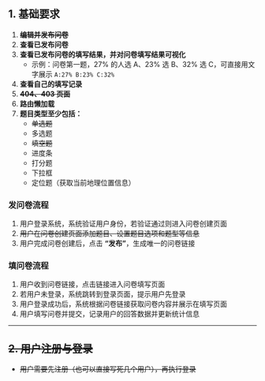 ## 1. 基础要求

1. ~~**编辑并发布问卷**~~  
2. **查看已发布问卷**  
3. **查看已发布问卷的填写结果，并对问卷填写结果可视化**  
   - 示例：问卷第一题，27% 的人选 A、23% 选 B、32% 选 C，可直接用文字展示 `A:27% B:23% C:32%`  
4. **查看自己的填写记录**  
5. ~~**404、403 页面**~~  
6. **路由懒加载**  
7. **题目类型至少包括：**  
   - ~~单选题~~  
   - 多选题  
   - ~~填空题~~  
   - 进度条  
   - 打分题  
   - 下拉框  
   - 定位题（获取当前地理位置信息）  

### 发问卷流程

1. 用户登录系统，系统验证用户身份，若验证通过则进入问卷创建页面  
2. ~~用户在问卷创建页面添加题目、设置题目选项和题型等信息~~  
3. 用户完成问卷创建后，点击 **“发布”**，生成唯一的问卷链接  

### 填问卷流程

1. 用户收到问卷链接，点击链接进入问卷填写页面  
2. 若用户未登录，系统跳转到登录页面，提示用户先登录  
3. 用户登录成功后，系统根据问卷链接获取问卷内容并展示在填写页面  
4. 用户填写问卷并提交，记录用户的回答数据并更新统计信息  

---

## ~~2. 用户注册与登录~~

- ~~用户需要先注册（也可以直接写死几个用户），再执行登录~~